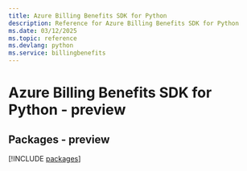 ```yaml
---
title: Azure Billing Benefits SDK for Python
description: Reference for Azure Billing Benefits SDK for Python
ms.date: 03/12/2025
ms.topic: reference
ms.devlang: python
ms.service: billingbenefits
---
```

# Azure Billing Benefits SDK for Python - preview
## Packages - preview
[!INCLUDE [packages](billing-benefits-index.md)]